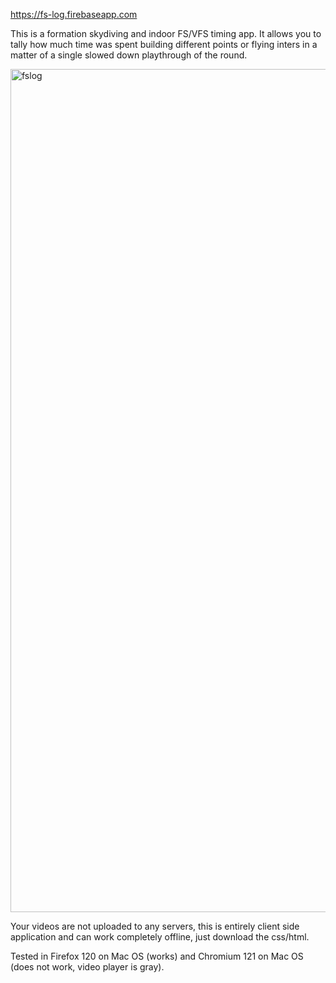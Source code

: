 https://fs-log.firebaseapp.com

This is a formation skydiving and indoor FS/VFS timing app.
It allows you to tally how much time was spent building different points or flying inters in a matter of a single slowed down playthrough of the round.

<img width="1349" alt="fslog" src="https://github.com/ilyapoz/fslog/assets/6518631/f5cf515b-6a82-4375-afd5-809f3923c4a8">

Your videos are not uploaded to any servers, this is entirely client side application and can work completely offline, just download the css/html.

Tested in Firefox 120 on Mac OS (works) and Chromium 121 on Mac OS (does not work, video player is gray).
